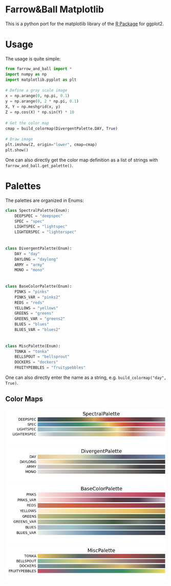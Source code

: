 # Farrow&Ball Matplotlib

This is a python port for the matplotlib library of the [R Package](https://github.com/km4htc/farrowandball) for ggplot2.

# Usage

The usage is quite simple:

```python
from farrow_and_ball import *
import numpy as np
import matplotlib.pyplot as plt

# Define a gray scale image
x = np.arange(0, np.pi, 0.1)
y = np.arange(0, 2 * np.pi, 0.1)
X, Y = np.meshgrid(x, y)
Z = np.cos(X) * np.sin(Y) * 10

# Get the color map
cmap = build_colormap(DivergentPalette.DAY, True)

# Draw image
plt.imshow(Z, origin="lower", cmap=cmap)
plt.show()
```

One can also directly get the color map definition as a list of strings with `farrow_and_ball.get_palette()`.

# Palettes

The palettes are organized in Enums:

```python
class SpectralPalette(Enum):
    DEEPSPEC = "deepspec"
    SPEC = "spec"
    LIGHTSPEC = "lightspec"
    LIGHTERSPEC = "lighterspec"


class DivergentPalette(Enum):
    DAY = "day"
    DAYLONG = "daylong"
    ARMY = "army"
    MONO = "mono"


class BaseColorPalette(Enum):
    PINKS = "pinks"
    PINKS_VAR = "pinks2"
    REDS = "reds"
    YELLOWS = "yellows"
    GREENS = "greens"
    GREENS_VAR = "greens2"
    BLUES = "blues"
    BLUES_VAR = "blues2"


class MiscPalette(Enum):
    TONKA = "tonka"
    BELLSPOUT = "bellsprout"
    DOCKERS = "dockers"
    FRUITYPEBBLES = "fruitypebbles"
```

One can also directly enter the name as a string, e.g. `build_colormap("day", True)`.

## Color Maps

![Spectral Palette](images/SpectralPalette.png)
![Divergent Palette](images/DivergentPalette.png)
![Base Color Palette](images/BaseColorPalette.png)
![Misc Palette](images/MiscPalette.png)
